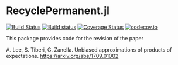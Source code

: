 # RecyclePermanent.jl

[![Build Status](https://travis-ci.org/awllee/RecyclePermanent.jl.svg?branch=master)](https://travis-ci.org/awllee/RecyclePermanent.jl)
[![Build status](https://ci.appveyor.com/api/projects/status/f56m1crbval45wxe/branch/master?svg=true)](https://ci.appveyor.com/project/awllee/recyclepermanent-jl/branch/master)
[![Coverage Status](https://coveralls.io/repos/github/awllee/RecyclePermanent.jl/badge.svg?branch=master)](https://coveralls.io/github/awllee/RecyclePermanent.jl?branch=master)
[![codecov.io](http://codecov.io/github/awllee/RecyclePermanent.jl/coverage.svg?branch=master)](http://codecov.io/github/awllee/RecyclePermanent.jl?branch=master)

This package provides code for the revision of the paper

A. Lee, S. Tiberi, G. Zanella. Unbiased approximations of products of expectations. https://arxiv.org/abs/1709.01002
